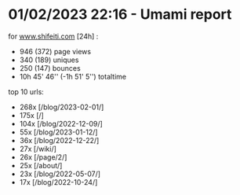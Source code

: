 # 01/02/2023 22:16 - Umami report
for www.shifeiti.com [24h] :

 - 946 (372) page views
 - 340 (189) uniques
 - 250 (147) bounces
 - 10h 45' 46'' (-1h 51' 5'') totaltime


top 10 urls:
 - 268x [/blog/2023-02-01/]
 - 175x [/]
 - 104x [/blog/2022-12-09/]
 - 55x [/blog/2023-01-12/]
 - 36x [/blog/2022-12-22/]
 - 27x [/wiki/]
 - 26x [/page/2/]
 - 25x [/about/]
 - 23x [/blog/2022-05-07/]
 - 17x [/blog/2022-10-24/]


